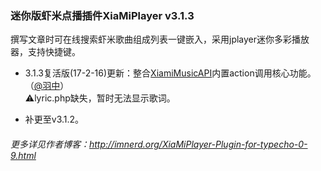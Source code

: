 ### 迷你版虾米点播插件XiaMiPlayer v3.1.3

撰写文章时可在线搜索虾米歌曲组成列表一键嵌入，采用jplayer迷你多彩播放器，支持快捷键。

- 3.1.3复活版(17-2-16)更新：整合[XiamiMusicAPI](https://github.com/metowolf/XiamiMusicAPI)内置action调用核心功能。（[@羽中](https://github.com/jzwalk)）  
:warning:lyric.php缺失，暂时无法显示歌词。

- 补更至v3.1.2。

###### 更多详见作者博客：http://imnerd.org/XiaMiPlayer-Plugin-for-typecho-0-9.html